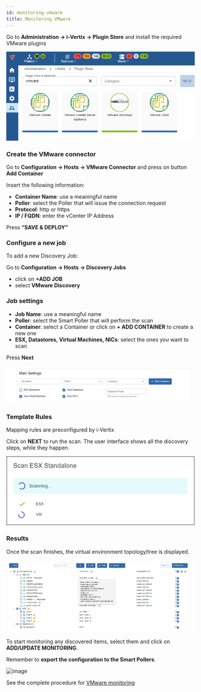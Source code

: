 ```yaml
---
id: monitoring-vmware
title: Monitoring VMware
---
```


Go to **Administration -> i-Vertix -> Plugin Store** and install the required VMware plugins

![image](../../assets/monitoring-resources/monitoring-basics/vmware_plugin.png)

### Create the VMware connector

Go to **Configuration -> Hosts -> VMware Connector** and press on button **Add Container**

Insert the following information:
* **Container Name**: use a meaningful name
* **Poller**: select the Poller that will issue the connection request
* **Protocol**: http or https
* **IP / FQDN**: enter the vCenter IP Address

Press **“SAVE & DEPLOY”**

### Configure a new job
To add a new Discovery Job:

Go to **Configuration -> Hosts -> Discovery Jobs** 
* click on **+ADD JOB**
* select **VMware Discovery**

### Job settings

* **Job Name**: use a meaningful name
* **Poller**: select the Smart Poller that will perform the scan
* **Container**: select a Container or click on **+ ADD CONTAINER** to create a new one
* **ESX, Datastores, Virtual Machines, NICs**: select the ones you want to scan

Press **Next**

![image](../../assets/quick-start/vmware_settings_main.png)

### Template Rules
Mapping rules are preconfigured by i-Vertix

Click on **NEXT** to run the scan. The user interface shows all the discovery steps, while they happen.

![image](../../assets/discovery/vm_scan.png)

### Results
Once the scan finishes, the virtual environment topology/tree is displayed. 

![image](../../assets/discovery/vm_result.png)

To start monitoring any discovered items, select them and click on **ADD/UPDATE MONITORING**. 

Remember to **export the configuration to the Smart Pollers**.

![image](../../assets/quick-start/vmware_job.gif)

See the complete procedure for [VMware monitoring](../../monitoring-resources/discovery/vmware-discovery)

